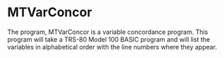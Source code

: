 # MTVarConcor
The program, MTVarConcor is a variable concordance program.   This program will take a TRS-80 Model 100 BASIC program and will list the variables in alphabetical order with the line numbers where they appear.
